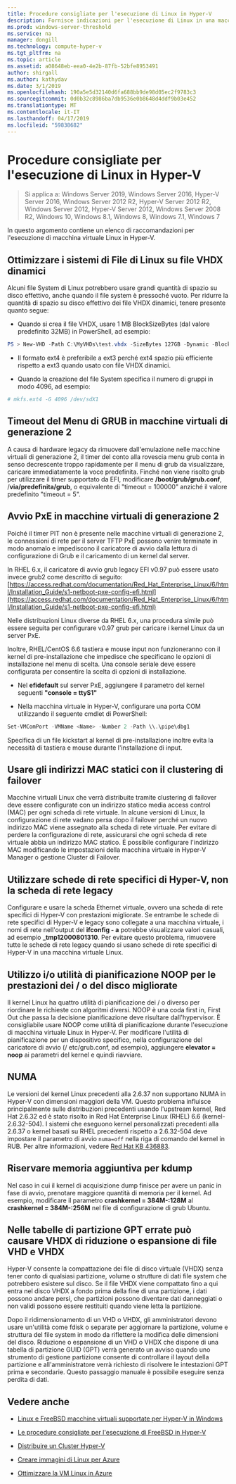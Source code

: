 ```yaml
---
title: Procedure consigliate per l'esecuzione di Linux in Hyper-V
description: Fornisce indicazioni per l'esecuzione di Linux in una macchina virtuale
ms.prod: windows-server-threshold
ms.service: na
manager: dongill
ms.technology: compute-hyper-v
ms.tgt_pltfrm: na
ms.topic: article
ms.assetid: a08648eb-eea0-4e2b-87fb-52bfe8953491
author: shirgall
ms.author: kathydav
ms.date: 3/1/2019
ms.openlocfilehash: 190a5e5d32140d6fa688bb9de98d05ec2f9783c3
ms.sourcegitcommit: 0d0b32c8986ba7db9536e0b8648d4ddf9b03e452
ms.translationtype: MT
ms.contentlocale: it-IT
ms.lasthandoff: 04/17/2019
ms.locfileid: "59838682"
---
```

# <a name="best-practices-for-running-linux-on-hyper-v"></a>Procedure consigliate per l'esecuzione di Linux in Hyper-V

>Si applica a: Windows Server 2019, Windows Server 2016, Hyper-V Server 2016, Windows Server 2012 R2, Hyper-V Server 2012 R2, Windows Server 2012, Hyper-V Server 2012, Windows Server 2008 R2, Windows 10, Windows 8.1, Windows 8, Windows 7.1, Windows 7

In questo argomento contiene un elenco di raccomandazioni per l'esecuzione di macchina virtuale Linux in Hyper-V.

## <a name="tuning-linux-file-systems-on-dynamic-vhdx-files"></a>Ottimizzare i sistemi di File di Linux su file VHDX dinamici

Alcuni file System di Linux potrebbero usare grandi quantità di spazio su disco effettivo, anche quando il file system è pressoché vuoto. Per ridurre la quantità di spazio su disco effettivo dei file VHDX dinamici, tenere presente quanto segue:

* Quando si crea il file VHDX, usare 1 MB BlockSizeBytes (dal valore predefinito 32MB) in PowerShell, ad esempio:

```Powershell
PS > New-VHD -Path C:\MyVHDs\test.vhdx -SizeBytes 127GB -Dynamic -BlockSizeBytes 1MB
```

* Il formato ext4 è preferibile a ext3 perché ext4 spazio più efficiente rispetto a ext3 quando usato con file VHDX dinamici.

* Quando la creazione del file System specifica il numero di gruppi in modo 4096, ad esempio:

```bash
# mkfs.ext4 -G 4096 /dev/sdX1

```

## <a name="grub-menu-timeout-on-generation-2-virtual-machines"></a>Timeout del Menu di GRUB in macchine virtuali di generazione 2

A causa di hardware legacy da rimuovere dall'emulazione nelle macchine virtuali di generazione 2, il timer del conto alla rovescia menu grub conta in senso decrescente troppo rapidamente per il menu di grub da visualizzare, caricare immediatamente la voce predefinita. Finché non viene risolto grub per utilizzare il timer supportato da EFI, modificare **/boot/grub/grub.conf**, /**via/predefinita/grub**, o equivalente di "timeout = 100000" anziché il valore predefinito "timeout = 5".

## <a name="pxe-boot-on-generation-2-virtual-machines"></a>Avvio PxE in macchine virtuali di generazione 2

Poiché il timer PIT non è presente nelle macchine virtuali di generazione 2, le connessioni di rete per il server TFTP PxE possono venire terminate in modo anomalo e impediscono il caricatore di avvio dalla lettura di configurazione di Grub e il caricamento di un kernel dal server.

In RHEL 6.x, il caricatore di avvio grub legacy EFI v0.97 può essere usato invece grub2 come descritto di seguito: [https://access.redhat.com/documentation/Red_Hat_Enterprise_Linux/6/html/Installation_Guide/s1-netboot-pxe-config-efi.html](https://access.redhat.com/documentation/Red_Hat_Enterprise_Linux/6/html/Installation_Guide/s1-netboot-pxe-config-efi.html)

Nelle distribuzioni Linux diverse da RHEL 6.x, una procedura simile può essere seguita per configurare v0.97 grub per caricare i kernel Linux da un server PxE.

Inoltre, RHEL/CentOS 6.6 tastiera e mouse input non funzioneranno con il kernel di pre-installazione che impedisce che specificano le opzioni di installazione nel menu di scelta. Una console seriale deve essere configurata per consentire la scelta di opzioni di installazione.

* Nel **efidefault** sul server PxE, aggiungere il parametro del kernel seguenti **"console = ttyS1"**

* Nella macchina virtuale in Hyper-V, configurare una porta COM utilizzando il seguente cmdlet di PowerShell:

```Powershell
Set-VMComPort -VMName <Name> -Number 2 -Path \\.\pipe\dbg1

```

Specifica di un file kickstart al kernel di pre-installazione inoltre evita la necessità di tastiera e mouse durante l'installazione di input.

## <a name="use-static-mac-addresses-with-failover-clustering"></a>Usare gli indirizzi MAC statici con il clustering di failover

Macchine virtuali Linux che verrà distribuite tramite clustering di failover deve essere configurate con un indirizzo statico media access control (MAC) per ogni scheda di rete virtuale. In alcune versioni di Linux, la configurazione di rete vadano persa dopo il failover perché un nuovo indirizzo MAC viene assegnato alla scheda di rete virtuale. Per evitare di perdere la configurazione di rete, assicurarsi che ogni scheda di rete virtuale abbia un indirizzo MAC statico. È possibile configurare l'indirizzo MAC modificando le impostazioni della macchina virtuale in Hyper-V Manager o gestione Cluster di Failover.

## <a name="use-hyper-v-specific-network-adapters-not-the-legacy-network-adapter"></a>Utilizzare schede di rete specifici di Hyper-V, non la scheda di rete legacy

Configurare e usare la scheda Ethernet virtuale, ovvero una scheda di rete specifici di Hyper-V con prestazioni migliorate. Se entrambe le schede di rete specifici di Hyper-V e legacy sono collegate a una macchina virtuale, i nomi di rete nell'output del **ifconfig - a** potrebbe visualizzare valori casuali, ad esempio **_tmp12000801310**. Per evitare questo problema, rimuovere tutte le schede di rete legacy quando si usano schede di rete specifici di Hyper-V in una macchina virtuale Linux.

## <a name="use-io-scheduler-noop-for-better-disk-io-performance"></a>Utilizzo i/o utilità di pianificazione NOOP per le prestazioni dei / o del disco migliorate

Il kernel Linux ha quattro utilità di pianificazione dei / o diverso per riordinare le richieste con algoritmi diversi. NOOP è una coda first in, First Out che passa la decisione pianificazione deve risultare dall'hypervisor. È consigliabile usare NOOP come utilità di pianificazione durante l'esecuzione di macchina virtuale Linux in Hyper-V. Per modificare l'utilità di pianificazione per un dispositivo specifico, nella configurazione del caricatore di avvio (/ etc/grub.conf, ad esempio), aggiungere **elevator = noop** ai parametri del kernel e quindi riavviare.

## <a name="numa"></a>NUMA

Le versioni del kernel Linux precedenti alla 2.6.37 non supportano NUMA in Hyper-V con dimensioni maggiori della VM. Questo problema influisce principalmente sulle distribuzioni precedenti usando l'upstream kernel, Red Hat 2.6.32 ed è stato risolto in Red Hat Enterprise Linux (RHEL) 6.6 (kernel-2.6.32-504). I sistemi che eseguono kernel personalizzati precedenti alla 2.6.37 o kernel basati su RHEL precedenti rispetto a 2.6.32-504 deve impostare il parametro di avvio `numa=off` nella riga di comando del kernel in RUB. Per altre informazioni, vedere [Red Hat KB 436883](https://access.redhat.com/solutions/436883).

## <a name="reserve-more-memory-for-kdump"></a>Riservare memoria aggiuntiva per kdump

Nel caso in cui il kernel di acquisizione dump finisce per avere un panic in fase di avvio, prenotare maggiore quantità di memoria per il kernel. Ad esempio, modificare il parametro **crashkernel = 384M-:128M** al **crashkernel = 384M-:256M** nel file di configurazione di grub Ubuntu.

## <a name="shrinking-vhdx-or-expanding-vhd-and-vhdx-files-can-result-in-erroneous-gpt-partition-tables"></a>Nelle tabelle di partizione GPT errate può causare VHDX di riduzione o espansione di file VHD e VHDX

Hyper-V consente la compattazione dei file di disco virtuale (VHDX) senza tener conto di qualsiasi partizione, volume o strutture di dati file system che potrebbero esistere sul disco. Se il file VHDX viene compattato fino a qui entra nel disco VHDX a fondo prima della fine di una partizione, i dati possono andare persi, che partizioni possono diventare dati danneggiati o non validi possono essere restituiti quando viene letta la partizione.

Dopo il ridimensionamento di un VHD o VHDX, gli amministratori devono usare un'utilità come fdisk o separate per aggiornare la partizione, volume e struttura del file system in modo da riflettere la modifica delle dimensioni del disco. Riduzione o espansione di un VHD o VHDX che dispone di una tabella di partizione GUID (GPT) verrà generato un avviso quando uno strumento di gestione partizione consente di controllare il layout della partizione e all'amministratore verrà richiesto di risolvere le intestazioni GPT prima e secondarie. Questo passaggio manuale è possibile eseguire senza perdita di dati.

## <a name="see-also"></a>Vedere anche

* [Linux e FreeBSD macchine virtuali supportate per Hyper-V in Windows](Supported-Linux-and-FreeBSD-virtual-machines-for-Hyper-V-on-Windows.md)

* [Le procedure consigliate per l'esecuzione di FreeBSD in Hyper-V](Best-practices-for-running-FreeBSD-on-Hyper-V.md)

* [Distribuire un Cluster Hyper-V](https://technet.microsoft.com/library/jj863389.aspx)

* [Creare immagini di Linux per Azure](https://docs.microsoft.com/en-us/azure/virtual-machines/linux/create-upload-generic)

* [Ottimizzare la VM Linux in Azure](https://docs.microsoft.com/en-us/azure/virtual-machines/linux/optimization)
